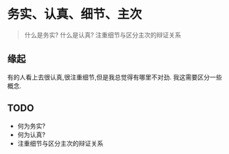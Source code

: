 # 务实、认真、细节、主次

> 什么是务实?
> 什么是认真?
> 注重细节与区分主次的辩证关系

## 缘起
有的人看上去很认真,很注重细节,但是我总觉得有哪里不对劲.
我这需要区分一些概念.

## TODO

* 何为务实?
* 何为认真?
* 注重细节与区分主次的辩证关系
